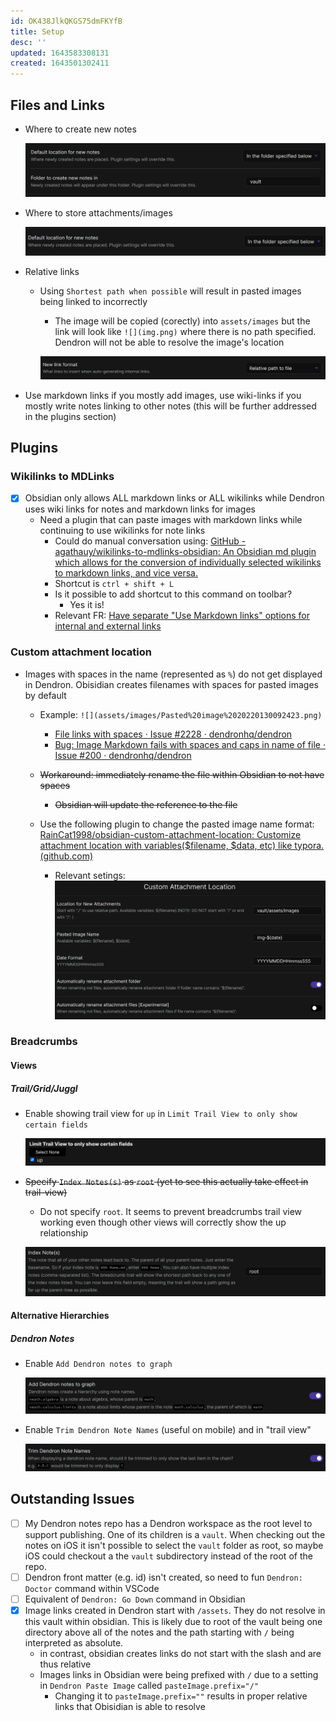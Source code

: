 ```yaml
---
id: OK438JlkQKGS75dmFKYfB
title: Setup
desc: ''
updated: 1643583308131
created: 1643501302411
---
```


## Files and Links

- Where to create new notes

  ![](assets/images/20220130092308.png)

- Where to store attachments/images

  ![](assets/images/20220130092423.png)

- Relative links
  - Using `Shortest path when possible` will result in pasted images being linked to incorrectly
    - The image will be copied (corectly) into `assets/images` but the link will look like `![](img.png)` where there is no path specified. Dendron will not be able to resolve the image's location

    ![](assets/images/20220130092446.png)

- Use markdown links if you mostly add images, use wiki-links if you mostly write notes linking to other notes (this will be further addressed in the plugins section)


## Plugins

### Wikilinks to MDLinks

- [x] Obsidian only allows ALL markdown links or ALL wikilinks while Dendron uses wiki links for notes and markdown links for images
  - Need a plugin that can paste images with markdown links while continuing to use wikilinks for note links
    - Could do manual conversation using: [GitHub - agathauy/wikilinks-to-mdlinks-obsidian: An Obsidian md plugin which allows for the conversion of individually selected wikilinks to markdown links, and vice versa.](https://github.com/agathauy/wikilinks-to-mdlinks-obsidian)
    - Shortcut is `ctrl + shift + L`
    - Is it possible to add shortcut to this command on toolbar?
	    - Yes it is!
    - Relevant FR: [Have separate &quot;Use Markdown links&quot; options for internal and external links](https://forum.obsidian.md/t/have-separate-use-markdown-links-options-for-internal-and-external-links/25527)

### Custom attachment location

- Images with spaces in the name (represented as `%`) do not get displayed in Dendron. Obisidian creates filenames with spaces for pasted images by default
  - Example: `![](assets/images/Pasted%20image%2020220130092423.png)`
    - [File links with spaces · Issue #2228 · dendronhq/dendron](https://github.com/dendronhq/dendron/issues/2228)
    - [Bug: Image Markdown fails with spaces and caps in name of file · Issue #200 · dendronhq/dendron](https://github.com/dendronhq/dendron/issues/200)

  - ~~Workaround: immediately rename the file within Obsidian to not have spaces~~
    - ~~Obsidian will update the reference to the file~~

  - Use the following plugin to change the pasted image name format: [RainCat1998/obsidian-custom-attachment-location: Customize attachment location with variables($filename, $data, etc) like typora. (github.com)](https://github.com/RainCat1998/obsidian-custom-attachment-location)

    - Relevant setings:
    ![assets/images/img-20220130121310253.png](assets/images/img-20220130121310253.png)

### Breadcrumbs

#### Views

##### Trail/Grid/Juggl

- Enable showing trail view for `up` in `Limit Trail View to only show certain fields`

  ![](assets/images/20220130093924.png)

- ~~Specify `Index Notes(s)` as `root` (yet to see this actually take effect in trail-view)~~
  - Do not specify `root`. It seems to prevent breadcrumbs trail view working even though other views will correctly show the up relationship

  ![](assets/images/20220130094001.png)

#### Alternative Hierarchies

##### Dendron Notes

- Enable `Add Dendron notes to graph`

  ![](assets/images/20220130094021.png)

- Enable `Trim Dendron Note Names` (useful on mobile) and in "trail view"

  ![](assets/images/20220130094034.png)

## Outstanding Issues

- [ ] My Dendron notes repo has a Dendron workspace as the root level to support publishing. One of its children is a `vault`. When checking out the notes on iOS it isn't possible to select the `vault` folder as root, so maybe iOS could checkout a the `vault` subdirectory instead of the root of the repo.
- [ ] Dendron front matter (e.g. id) isn't created, so need to fun `Dendron: Doctor` command within VSCode
- [ ] Equivalent of `Dendron: Go Down` command in Obsidian
- [x] Image links created in Dendron start with `/assets`. They do not resolve in this vault within obsidian. This is likely due to root of the vault being one directory above all of the notes and the path starting with `/` being interpreted as absolute.
  - in contrast, obsidian creates links do not start with the slash and are thus relative
  - Images links in Obsidian were being prefixed with `/` due to a setting in `Dendron Paste Image` called `pasteImage.prefix="/"`
    - Changing it to `pasteImage.prefix=""` results in proper relative links that Obisidian is able to resolve
